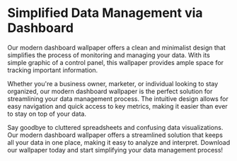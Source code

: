 <!--font:Roboto-->

# Simplified Data Management via Dashboard

Our modern dashboard wallpaper offers a clean and minimalist design that simplifies the process of monitoring and managing your data. With its simple graphic of a control panel, this wallpaper provides ample space for tracking important information.

Whether you're a business owner, marketer, or individual looking to stay organized, our modern dashboard wallpaper is the perfect solution for streamlining your data management process. The intuitive design allows for easy navigation and quick access to key metrics, making it easier than ever to stay on top of your data.

Say goodbye to cluttered spreadsheets and confusing data visualizations. Our modern dashboard wallpaper offers a streamlined solution that keeps all your data in one place, making it easy to analyze and interpret. Download our wallpaper today and start simplifying your data management process!

<!--

Write me markdown content of website with wallpaper:

"A wallpaper with a simple graphic of a digital dashboard or control panel, with space for monitoring and managing data."

The header of the page should not be copy of the text but rather a real content of the website which is using this wallpaper.


---


# Data Dashboard Management Wallpaper

This wallpaper features a sleek and modern graphic of a digital dashboard or control panel, designed to help you monitor and manage your data with ease. With its clean lines and minimalist design, this wallpaper is perfect for anyone who wants to stay organized and on top of their data.

Whether you're a business owner looking to keep track of sales and revenue, a marketer monitoring website traffic and engagement, or just someone who wants to stay on top of personal goals and habits, this wallpaper is the perfect way to stay focused and motivated.

So why wait? Download this stunning wallpaper today and start taking control of your data like never before!


---


Heading should not include word "wallpaper". The website should not be about the wallpaper itself, wallpaper is just a related background, rewrite whole content.


---


# Simplify Data Management with a Digital Dashboard

Our digital dashboard wallpaper offers a clean and minimalist design that provides ample space for monitoring and managing data. With its simple graphic of a control panel, this wallpaper is the perfect background for anyone looking to stay organized and on top of their data.

Whether you're a business owner, marketer, or individual looking to track personal goals and habits, our digital dashboard wallpaper can help simplify your data management process. The sleek design allows for easy navigation and quick access to important information, making it easier than ever to stay on top of your data.

Say goodbye to cluttered spreadsheets and confusing data visualizations. Our digital dashboard wallpaper offers a streamlined solution that keeps all your data in one place, making it easy to analyze and interpret. Download our wallpaper today and start simplifying your data management process!


---


Heading is too long, rewrite whole content.


---


# Streamline Your Data Management with a Digital Dashboard

Our digital dashboard wallpaper offers a sleek and modern design that simplifies the process of monitoring and managing your data. With its minimalist graphic of a control panel, this wallpaper provides ample space for tracking important information.

Whether you're a business owner, marketer, or individual looking to stay organized, our digital dashboard wallpaper is the perfect solution for streamlining your data management process. The intuitive design allows for easy navigation and quick access to key metrics, making it easier than ever to stay on top of your data.

Gone are the days of cluttered spreadsheets and confusing data visualizations. Our digital dashboard wallpaper offers a streamlined solution that keeps all your data in one place, making it easy to analyze and interpret. Download our wallpaper today and start simplifying your data management process!


---


Heading is too long, rewrite whole content.


---


Heading is too long, rewrite whole content.


---


# Simplify Data Management with a Modern Dashboard

Our modern dashboard wallpaper offers a clean and minimalist design that simplifies the process of monitoring and managing your data. With its simple graphic of a control panel, this wallpaper provides ample space for tracking important information.

Whether you're a business owner, marketer, or individual looking to stay organized, our modern dashboard wallpaper is the perfect solution for streamlining your data management process. The intuitive design allows for easy navigation and quick access to key metrics, making it easier than ever to stay on top of your data.

Say goodbye to cluttered spreadsheets and confusing data visualizations. Our modern dashboard wallpaper offers a streamlined solution that keeps all your data in one place, making it easy to analyze and interpret. Download our wallpaper today and start simplifying your data management process!


---


Write me a Google font which is best fitting for the website.

Pick from the list:
- Orbitron
- Dancing Script
- Roboto
- Exo 2
- Open Sans
- Raleway
- Inter
- Futura
- Great Vibes
- Montserrat
- Barlow Condensed
- Lobster
- Playfair Display
- Lato
- Poppins
- IBM Plex Sans
- Alegreya


Write just the font name nothing else.


---


I would recommend using "Roboto" for the website.

-->
